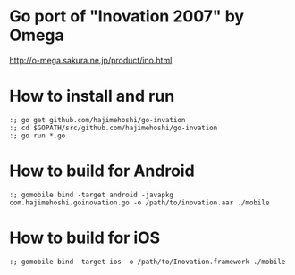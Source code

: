 # Go port of "Inovation 2007" by Omega

http://o-mega.sakura.ne.jp/product/ino.html

# How to install and run

```
:; go get github.com/hajimehoshi/go-invation
:; cd $GOPATH/src/github.com/hajimehoshi/go-invation
:; go run *.go
```

# How to build for Android

```
:; gomobile bind -target android -javapkg com.hajimehoshi.goinovation.go -o /path/to/inovation.aar ./mobile
```

# How to build for iOS

```
:; gomobile bind -target ios -o /path/to/Inovation.framework ./mobile
```
